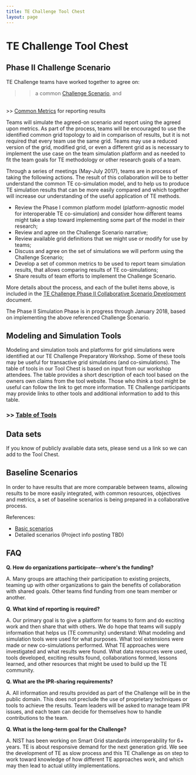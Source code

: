 ```yaml
---
title: TE Challenge Tool Chest
layout: page
---
```

# TE Challenge Tool Chest

## Phase II Challenge Scenario 

TE Challenge teams have worked together to agree on: 
>> a common <a href="https://s3.amazonaws.com/nist-sgcps/TEChallenge/Library/TEChallengeScenario20170714.docx">Challenge Scenario</a>, and 
<br/>
>> <a href="https://s3.amazonaws.com/nist-sgcps/TEChallenge/Library/TECMetrics20170714.docx">Common Metrics</a> for reporting results<br/>

Teams will simulate the agreed-on scenario and report using the agreed upon metrics. As part of the process, teams will be encouraged to use the identified common grid topology to aid in comparison of results, but it is not required that every team use the same grid. Teams may use a reduced version of the grid, modified grid, or even a different grid as is necessary to implement the use case on the team simulation platform and as needed to fit the team goals for TE methodology or other research goals of a team. 

Through a series of meetings (May-July 2017), teams are in process of taking the following actions. The result of this collaboration will be to better understand the common TE co-simulation model, and to help us to produce TE simulation results that can be more easily compared and which together will increase our understanding of the useful application of TE methods.

  * Review the Phase I common platform model (platform-agnostic model for interoperable TE co-simulation) and consider how different teams might take a step toward implementing some part of the model in their research;
  * Review and agree on the Challenge Scenario narrative;
  * Review available grid definitions that we might use or modify for use by teams;
  * Discuss and agree on the set of simulations we will perform using the Challenge Scenario;
  * Develop a set of common metrics to be used to report team simulation results, that allows comparing results of TE co-simulations;
  * Share results of team efforts to implement the Challenge Scenario.

More details about the process, and each of the bullet items above, is included in the 
<a href="https://s3.amazonaws.com/nist-sgcps/TEChallenge/Library/TECCollabScenDevp20170420.docx">TE Challenge Phase II Collaborative Scenario Development</a> document.

The Phase II Simulation Phase is in progress through January 2018, based on implementing the above referenced Challenge Scenario. 

## Modeling and Simulation Tools

Modeling and simulation tools and platforms for grid simulations were identified at our TE Challenge Preparatory Workshop.  Some of these tools may be useful for transactive grid simulations (and co-simulations). The table of tools in our Tool Chest is based on input from our workshop attendees. The table provides a short description of each tool based on the owners own claims from the tool website. Those who think a tool might be useful can follow the link to get more information. TE Challenge participants may provide links to other tools and additional information to add to this table. 

### >>   [Table of Tools](./toolstable)

## Data sets

If you know of publicly available data sets, please send us a link so we can add to the Tool Chest.

## Baseline Scenarios

In order to have results that are more comparable between teams, allowing results to be more easily integrated, with common resources, objectives and metrics, a  set of baseline scenarios is being prepared in a collaborative process. 

References:

  * [Basic scenarios](./files/TE_Challenge_Scenarios_20150728.docx)
  * Detailed scenarios (Project info posting TBD)

## FAQ

**Q. How do organizations participate--where's the funding?**

A. Many groups are attaching their participation to existing projects, teaming up with other organizations to gain the benefits of collaboration with shared goals. Other teams find funding from one team member or another. 

**Q. What kind of reporting is required?**

A. Our primary goal is to give a platform for teams to form and do exciting work and then share that with others. We do hope that teams will supply information that helps us (TE community) understand:
    What modeling and simulation tools were used for what purposes.
    What tool extensions were made or new co-simulations performed.
    What TE approaches were investigated and what results were found.
    What data resources were used, tools developed, exciting results found, collaborations formed, lessons learned, and other resources that might be used to build up the TE community. 

**Q. What are the IPR-sharing requirements?**

A. All information and results provided as part of the Challenge will be in the public domain. This does not preclude the use of proprietary techniques or tools to achieve the results. Team leaders will be asked to manage team IPR issues, and each team can decide for themselves how to handle contributions to the team. 

**Q. What is the long-term goal for the Challenge?**

A. NIST has been working on Smart Grid standards interoperability for 6+ years. TE is about responsive demand for the next generation grid. We see the development of TE as slow process and this TE Challenge as on step to work toward knowledge of how different TE approaches work, and which may then lead to actual utility implementations. 

